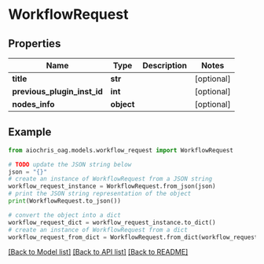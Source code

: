 # WorkflowRequest


## Properties

Name | Type | Description | Notes
------------ | ------------- | ------------- | -------------
**title** | **str** |  | [optional] 
**previous_plugin_inst_id** | **int** |  | [optional] 
**nodes_info** | **object** |  | [optional] 

## Example

```python
from aiochris_oag.models.workflow_request import WorkflowRequest

# TODO update the JSON string below
json = "{}"
# create an instance of WorkflowRequest from a JSON string
workflow_request_instance = WorkflowRequest.from_json(json)
# print the JSON string representation of the object
print(WorkflowRequest.to_json())

# convert the object into a dict
workflow_request_dict = workflow_request_instance.to_dict()
# create an instance of WorkflowRequest from a dict
workflow_request_from_dict = WorkflowRequest.from_dict(workflow_request_dict)
```
[[Back to Model list]](../README.md#documentation-for-models) [[Back to API list]](../README.md#documentation-for-api-endpoints) [[Back to README]](../README.md)


